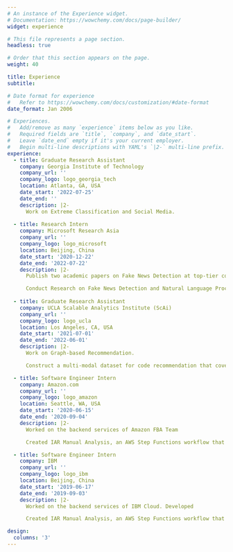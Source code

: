 ```yaml
---
# An instance of the Experience widget.
# Documentation: https://wowchemy.com/docs/page-builder/
widget: experience

# This file represents a page section.
headless: true

# Order that this section appears on the page.
weight: 40

title: Experience
subtitle:

# Date format for experience
#   Refer to https://wowchemy.com/docs/customization/#date-format
date_format: Jan 2006

# Experiences.
#   Add/remove as many `experience` items below as you like.
#   Required fields are `title`, `company`, and `date_start`.
#   Leave `date_end` empty if it's your current employer.
#   Begin multi-line descriptions with YAML's `|2-` multi-line prefix.
experience:
  - title: Graduate Research Assistant
    company: Georgia Institute of Technology
    company_url: ''
    company_logo: logo_georgia_tech
    location: Atlanta, GA, USA
    date_start: '2022-07-25'
    date_end: ''
    description: |2-
      Work on Extreme Classification and Social Media.
  
  - title: Research Intern
    company: Microsoft Research Asia
    company_url: ''
    company_logo: logo_microsoft
    location: Beijing, China
    date_start: '2020-12-22'
    date_end: '2022-07-22'
    description: |2-
      Publish two academic papers on Fake News Detection at top-tier conferences (AAAI'22 and KDD'22).

      Conduct Research on Fake News Detection and Natural Language Processing for low-resource (limited data) scenarios.
  
  - title: Graduate Research Assistant
    company: UCLA Scalable Analytics Institute (ScAi)
    company_url: ''
    company_logo: logo_ucla
    location: Los Angeles, CA, USA
    date_start: '2021-07-01'
    date_end: '2022-06-01'
    description: |2-
      Work on Graph-based Recommendation.

      Construct a multi-modal dataset for code recommendation that covers multiple topics in Computer Science.

  - title: Software Engineer Intern
    company: Amazon.com
    company_url: ''
    company_logo: logo_amazon
    location: Seattle, WA, USA
    date_start: '2020-06-15'
    date_end: '2020-09-04'
    description: |2-
      Worked on the backend services of Amazon FBA Team

      Created IAR Manual Analysis, an AWS Step Functions workflow that uses AWS Lambda to aggregate datapoints from various data sources (S3, DynamoDB) for SageMaker ML model training, and handles $\ge$ 16,000 requests per summary stage.

  - title: Software Engineer Intern
    company: IBM
    company_url: ''
    company_logo: logo_ibm
    location: Beijing, China
    date_start: '2019-06-17'
    date_end: '2019-09-03'
    description: |2-
      Worked on the backend services of IBM Cloud. Developed 

      Created IAR Manual Analysis, an AWS Step Functions workflow that uses AWS Lambda to aggregate datapoints from various data sources (S3, DynamoDB) for SageMaker ML model training, and handles $\ge$ 16,000 requests per summary stage.

design:
  columns: '3'
---
```

